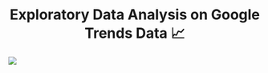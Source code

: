 <h1 align="center">Exploratory Data Analysis on Google Trends Data 📈</h1>

<p align: center>
 <img src="https://cdn-icons-png.flaticon.com/512/9934/9934313.png"></img>
</p>
  
